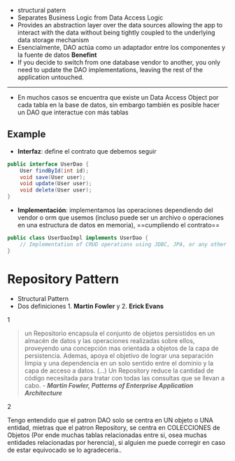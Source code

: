 + structural patern
+ Separates Business Logic from Data Access Logic
+ Provides an abstraction layer over the data sources allowing the app to interact with the data without being tightly coupled to the underlying data storage mechanism
+ Esencialmente, DAO actúa como un adaptador entre los componentes y la fuente de datos
**Benefint**
+ If you decide to switch from one database vendor to another, you only need to update the DAO implementations, leaving the rest of the application untouched.
---
+ En muchos casos se encuentra que existe un Data Access Object por cada tabla en la base de datos, sin embargo también es posible hacer un DAO que interactue con más tablas
## Example
+ **Interfaz**: define el contrato que debemos seguir
```java
public interface UserDao {  
    User findById(int id);  
    void save(User user);  
    void update(User user);  
    void delete(User user);  
}
```
+ **Implementación**: implementamos las operaciones dependiendo del vendor o orm que usemos (incluso puede ser un archivo o operaciones en una estructura de datos en memoria), ==cumpliendo el contrato==

```java
public class UserDaoImpl implements UserDao {  
    // Implementation of CRUD operations using JDBC, JPA, or any other ORM framework  
}
```

# Repository Pattern
+ Structural Pattern
+ Dos definiciones 1. **Martin Fowler** y 2. **Erick Evans**

1
> un Repositorio encapsula el conjunto de objetos persistidos en un almacén de datos y las operaciones realizadas sobre ellos, proveyendo una concepción mas orientada a objetos de la capa de persistencia. Ademas, apoya el objetivo de lograr una separación limpia y una dependencia en un solo sentido entre el dominio y la capa de acceso a datos. (…) Un Repository reduce la cantidad de código necesitada para tratar con todas las consultas que se llevan a cabo. - ***Martin Fowler, Patterns of Enterprise Application Architecture***

2
> 

Tengo entendido que el patron DAO solo se centra en UN objeto o UNA entidad, mietras que el patron Repository, se centra en COLECCIONES de Objetos (Por ende muchas tablas relacionadas entre si, osea muchas entidades relacionadas por herencia), si alguien me puede corregir en caso de estar equivocado se lo agradeceria..